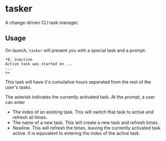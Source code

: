 # tasker
A change-driven CLI task manager.

## Usage
On launch, `tasker` will present you with a special task and a prompt:

```
*0. inactive
Active task was started on ...
...
>>
```

This task will have it's cumulative hours seperated from the rest
of the user's tasks. 

The asterisk indicates the currently activated task. At the prompt,
a user can enter

- The index of an existing task. This will switch that task to active
	and refresh all times.
- The name of a new task. This will create a new task and refresh times.
- Newline. This will refresh the times, leaving the currently activated task
	active. It is equivalent to entering the index of the active task.

